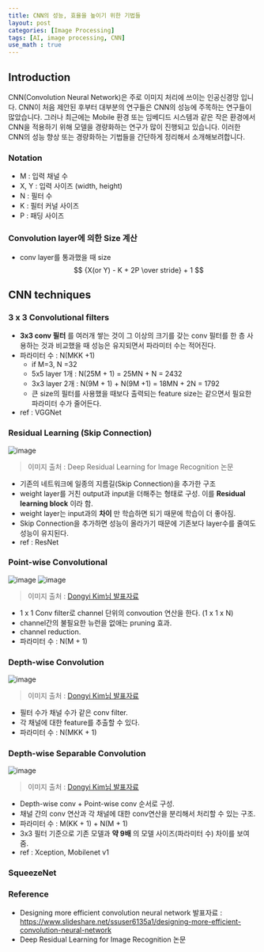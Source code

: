 ```yaml
---
title: CNN의 성능, 효율을 높이기 위한 기법들
layout: post
categories: [Image Processing]
tags: [AI, image processing, CNN]
use_math : true
---
```

## Introduction
CNN(Convolution Neural Network)은 주로 이미지 처리에 쓰이는 인공신경망 입니다. CNN이 처음 제안된 후부터 대부분의 연구들은 CNN의 성능에 주목하는 연구들이 많았습니다. 그러나 최근에는 Mobile 환경 또는 임베디드 시스템과 같은 작은 환경에서 CNN을 적용하기 위해 모델을 경량화하는 연구가 많이 진행되고 있습니다. 이러한 CNN의 성능 향상 또는 경량화하는 기법들을 간단하게 정리해서 소개해보려합니다.

### Notation
- M : 입력 채널 수
- X, Y : 입력 사이즈 (width, height)
- N : 필터 수
- K : 필터 커널 사이즈
- P : 패딩 사이즈

### Convolution layer에 의한 Size 계산
- conv layer를 통과했을 때 size  
$$ {X(or Y) - K + 2P \over stride} + 1 $$

## CNN techniques
### 3 x 3 Convolutional filters
- **3x3 conv 필터** 를 여러개 쌓는 것이 그 이상의 크기를 갖는 conv 필터를 한 층 사용하는 것과 비교했을 때 성능은 유지되면서 파라미터 수는 적어진다.
- 파라미터 수 : N(MKK +1)
  - if M=3, N =32
  - 5x5 layer 1개 : N(25M + 1) = 25MN + N = 2432
  - 3x3 layer 2개 : N(9M + 1) + N(9M +1) = 18MN + 2N = 1792
  - 큰 size의 필터를 사용했을 때보다 출력되는 feature size는 같으면서 필요한 파라미터 수가 줄어든다.
- ref : VGGNet

### Residual Learning (Skip Connection)
![image](https://user-images.githubusercontent.com/17582508/49163272-0f194080-f370-11e8-9d1b-e4477300cc36.png)
> 이미지 출처 : Deep Residual Learning for Image Recognition 논문

- 기존의 네트워크에 일종의 지름길(Skip Connection)을 추가한 구조
- weight layer를 거친 output과 input을 더해주는 형태로 구성. 이를 **Residual learning block** 이라 함.
- weight layer는 input과의 **차이** 만 학습하면 되기 때문에 학습이 더 좋아짐.
- Skip Connection을 추가하면 성능이 올라가기 때문에 기존보다 layer수를 줄여도 성능이 유지된다.
- ref : ResNet

### Point-wise Convolutional
![image](https://user-images.githubusercontent.com/17582508/49163740-2278db80-f371-11e8-915f-7dc64c46b93a.png)
![image](https://user-images.githubusercontent.com/17582508/49163709-0d03b180-f371-11e8-8882-e8357625d242.png)
> 이미지 출처 : [Dongyi Kim님 발표자료](https://www.slideshare.net/ssuser6135a1/designing-more-efficient-convolution-neural-network)

- 1 x 1 Conv filter로 channel 단위의 convoution 연산을 한다. (1 x 1 x N)
- channel간의 불필요한 뉴런을 없애는 pruning 효과.
- channel reduction.
- 파라미터 수 : N(M + 1)

### Depth-wise Convolution
![image](https://user-images.githubusercontent.com/17582508/49163891-6e2b8500-f371-11e8-927c-186fcb22273f.png)
> 이미지 출처 : [Dongyi Kim님 발표자료](https://www.slideshare.net/ssuser6135a1/designing-more-efficient-convolution-neural-network)

- 필터 수가 채널 수가 같은 conv filter.
- 각 채널에 대한 feature를 추출할 수 있다.
- 파라미터 수 : N(MKK + 1)

### Depth-wise Separable Convolution
![image](https://user-images.githubusercontent.com/17582508/49163973-961ae880-f371-11e8-9cf6-c4c3d38113b1.png)
> 이미지 출처 : [Dongyi Kim님 발표자료](https://www.slideshare.net/ssuser6135a1/designing-more-efficient-convolution-neural-network)

- Depth-wise conv + Point-wise conv 순서로 구성.
- 채널 간의 conv 연산과 각 채널에 대한 conv연산을 분리해서 처리할 수 있는 구조.
- 파라미터 수 : M(KK + 1) + N(M + 1)
- 3x3 필터 기준으로 기존 모델과 **약 9배** 의 모델 사이즈(파라미터 수) 차이를 보여줌.
- ref : Xception, Mobilenet v1

### SqueezeNet


### Reference
- Designing more efficient convolution neural network 발표자료 : https://www.slideshare.net/ssuser6135a1/designing-more-efficient-convolution-neural-network
- Deep Residual Learning for Image Recognition 논문
